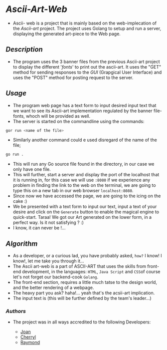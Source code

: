 
# _*Ascii-Art-Web*_

- Ascii- web is a project that is mainly based on the web-implecation of the _Ascii-art_ project. The project uses Golang to setup and run a server, displaying the generated art-piece to the Web page.

## _*Description*_

- The program uses the 3 banner files from the previous Ascii-art project to display the different '_fonts_' to print out the ascii-art. It uses the  "GET" method for sending responses to the _GUI_ (Grapgical User Interface) and uses the "POST" method for posting request to the server.

## _*Usage*_

- The program web page has a text form to input desired input text that we want to see its Ascii-art implementation regulated by the banner file-fonts, whoch will be provided as well.
- The server is started on the commandline using the commands:

```bash
gor run <name of the file>
```

- Similarly another command could e used disregard of the name of the file;

```bash
go run .
```

- This will run any Go source file found in the directory, in our case we only have one file.
- This will further, start a server and display the port of the localhost that it is running in, for this case we will use `:8080` if we experience any problem in finding the link to the web on the terminal, we are going to type this on a new tab in our web browser `localhost:8080`.
- Since now we have accessed the page, we are going to the icing on the cake :)
- We be presented with a text form to input our text, input a text of your desire and click on the `Generate` button to enable the magical engine to quick-start. Taraa! We got our Art generated on the lower form, in a perfect way. Is it not satisfying ? :)
- I know, it can never be !...

## _*Algorithm*_

- As a developer, or a curious lad, you have probably asked, `how?` I know! I know!, let me take you through it...
- The Ascii art-web is a part of ASCII-ART that uses the skills from front-end development, in the languages: `HTML`, `Java Script` and `CSS`of course let's not forget our backend-cook `Golang`.
- The front-end section, requires a little much tatse to the design world, and the better rendering of a webpage.
- The heavy part you ask? haha!... yeah that's the acsii-art implication.
- The input text is (this will be further defined by the team's leader...)

### _*Authors*_

 * The project was in all ways accredited to the following Developers:

   - [Joan](github.com/Joan2509)
   - [Cherryl](github.com/cherrypick14)
   - [Raymond](github.com/anxielray)


